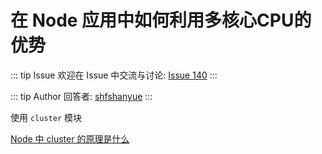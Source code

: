 # 在 Node 应用中如何利用多核心CPU的优势



::: tip Issue 
 欢迎在 Issue 中交流与讨论: [Issue 140](https://github.com/shfshanyue/Daily-Question/issues/140) 
:::

::: tip Author 
回答者: [shfshanyue](https://github.com/shfshanyue) 
:::

使用 `cluster` 模块

[Node 中 cluster 的原理是什么](https://github.com/shfshanyue/Daily-Question/issues/141)